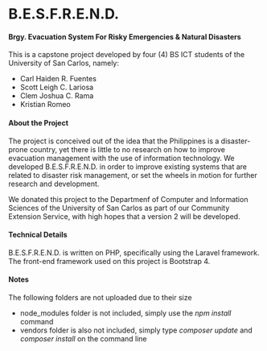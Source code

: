 <h1>B.E.S.F.R.E.N.D.</h1>
<h4>Brgy. Evacuation System For Risky Emergencies & Natural Disasters</h4>

<p>This is a capstone project developed by four (4) BS ICT students of the University of San Carlos, namely:</p>
<ul>
    <li>Carl Haiden R. Fuentes</li>
    <li>Scott Leigh C. Lariosa</li>
    <li>Clem Joshua C. Rama</li>
    <li>Kristian Romeo</li>
</ul>

<h4>About the Project</h4>
<p>
The project is conceived out of the idea that the Philippines is a disaster-prone country, yet there is little to no research on how to improve evacuation management with the use of information technology. We developed B.E.S.F.R.E.N.D. in order to improve existing systems that are related to disaster risk management, or set the wheels in motion for further research and development. 

We donated this project to the Departmenf of Computer and Information Sciences of the University of San Carlos as part of our Community Extension Service, with high hopes that a version 2 will be developed.   
</p>

<h4>Technical Details</h4>
<p>
B.E.S.F.R.E.N.D. is written on PHP, specifically using the Laravel framework. The front-end framework used on this project is Bootstrap 4.
</p>

<h4>Notes</h4>
<p>The following folders are not uploaded due to their size</p>
<ul>
    <li>node_modules folder is not included, simply use the <em>npm install</em> command</li>
    <li>vendors folder is also not included, simply type <em>composer update</em> and <em>composer install</em> on the command line</li>
</ul>
